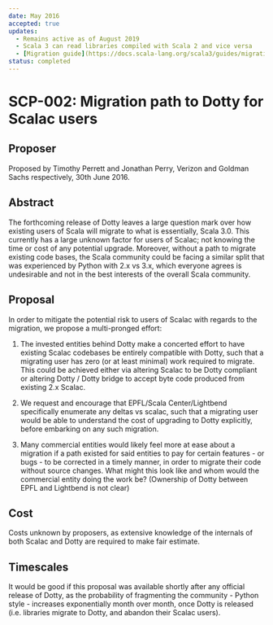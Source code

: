 ```yaml
---
date: May 2016
accepted: true
updates:
  - Remains active as of August 2019
  - Scala 3 can read libraries compiled with Scala 2 and vice versa
  - [Migration guide](https://docs.scala-lang.org/scala3/guides/migration/tooling-migration-mode.html) documents the deltas between dotc and scalac
status: completed
---
```


# SCP-002: Migration path to Dotty for Scalac users

## Proposer

Proposed by Timothy Perrett and Jonathan Perry, Verizon and Goldman Sachs
respectively, 30th June 2016.

## Abstract

The forthcoming release of Dotty leaves a large question mark over how existing
users of Scala will migrate to what is essentially, Scala 3.0. This currently
has a large unknown factor for users of Scalac; not knowing the time or cost of
any potential upgrade. Moreover, without a path to migrate existing code bases,
the Scala community could be facing a similar split that was experienced by
Python with 2.x vs 3.x, which everyone agrees is undesirable and not in the
best interests of the overall Scala community.

## Proposal

In order to mitigate the potential risk to users of Scalac with regards to the
migration, we propose a multi-pronged effort:

1. The invested entities behind Dotty make a concerted effort to have existing
Scalac codebases be entirely compatible with Dotty, such that a migrating user
has zero (or at least minimal) work required to migrate. This could be achieved
either via altering Scalac to be Dotty compliant or altering Dotty / Dotty
bridge to accept byte code produced from existing 2.x Scalac.

1. We request and encourage that EPFL/Scala Center/Lightbend specifically
enumerate any deltas vs scalac, such that a migrating user would be able to
understand the cost of upgrading to Dotty explicitly, before embarking on any
such migration.

1. Many commercial entities would likely feel more at ease about a migration if
a path existed for said entities to pay for certain features - or bugs - to be
corrected in a timely manner, in order to migrate their code without source
changes. What might this look like and whom would the commercial entity doing
the work be? (Ownership of Dotty between EPFL and Lightbend is not clear)

## Cost

Costs unknown by proposers, as extensive knowledge of the internals of both
Scalac and Dotty are required to make fair estimate.

## Timescales

It would be good if this proposal was available shortly after any official
release of Dotty, as the probability of fragmenting the community - Python
style - increases exponentially month over month, once Dotty is released (i.e.
libraries migrate to Dotty, and abandon their Scalac users).

